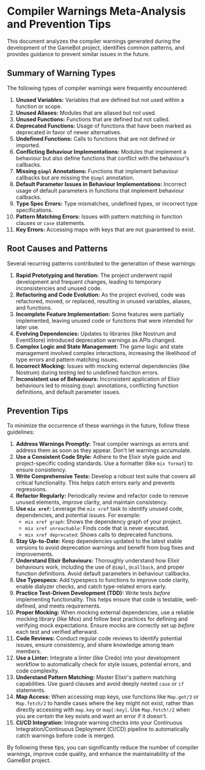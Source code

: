 # Compiler Warnings Meta-Analysis and Prevention Tips

This document analyzes the compiler warnings generated during the development of the GameBot project, identifies common patterns, and provides guidance to prevent similar issues in the future.

## Summary of Warning Types

The following types of compiler warnings were frequently encountered:

1.  **Unused Variables:** Variables that are defined but not used within a function or scope.
2.  **Unused Aliases:** Modules that are aliased but not used.
3.  **Unused Functions:** Functions that are defined but not called.
4.  **Deprecated Functions:** Usage of functions that have been marked as deprecated in favor of newer alternatives.
5.  **Undefined Functions:** Calls to functions that are not defined or imported.
6.  **Conflicting Behaviour Implementations:** Modules that implement a behaviour but also define functions that conflict with the behaviour's callbacks.
7.  **Missing `@impl` Annotations:** Functions that implement behaviour callbacks but are missing the `@impl` annotation.
8.  **Default Parameter Issues in Behaviour Implementations:** Incorrect usage of default parameters in functions that implement behaviour callbacks.
9.  **Type Spec Errors:** Type mismatches, undefined types, or incorrect type specifications.
10. **Pattern Matching Errors:** Issues with pattern matching in function clauses or `case` statements.
11. **Key Errors:** Accessing maps with keys that are not guaranteed to exist.

## Root Causes and Patterns

Several recurring patterns contributed to the generation of these warnings:

1.  **Rapid Prototyping and Iteration:** The project underwent rapid development and frequent changes, leading to temporary inconsistencies and unused code.
2.  **Refactoring and Code Evolution:** As the project evolved, code was refactored, moved, or replaced, resulting in unused variables, aliases, and functions.
3.  **Incomplete Feature Implementation:** Some features were partially implemented, leaving unused code or functions that were intended for later use.
4.  **Evolving Dependencies:** Updates to libraries (like Nostrum and EventStore) introduced deprecation warnings as APIs changed.
5.  **Complex Logic and State Management:** The game logic and state management involved complex interactions, increasing the likelihood of type errors and pattern matching issues.
6.  **Incorrect Mocking:** Issues with mocking external dependencies (like Nostrum) during testing led to undefined function errors.
7. **Inconsistent use of Behaviours:** Inconsistent application of Elixir behaviours led to missing `@impl` annotations, conflicting function definitions, and default parameter issues.

## Prevention Tips

To minimize the occurrence of these warnings in the future, follow these guidelines:

1.  **Address Warnings Promptly:** Treat compiler warnings as errors and address them as soon as they appear. Don't let warnings accumulate.
2.  **Use a Consistent Code Style:** Adhere to the Elixir style guide and project-specific coding standards. Use a formatter (like `mix format`) to ensure consistency.
3.  **Write Comprehensive Tests:** Develop a robust test suite that covers all critical functionality. This helps catch errors early and prevents regressions.
4.  **Refactor Regularly:** Periodically review and refactor code to remove unused elements, improve clarity, and maintain consistency.
5.  **Use `mix xref`:** Leverage the `mix xref` task to identify unused code, dependencies, and potential issues. For example:
    *   `mix xref graph`: Shows the dependency graph of your project.
    *   `mix xref unreachable`: Finds code that is never executed.
    *   `mix xref deprecated`: Shows calls to deprecated functions.
6.  **Stay Up-to-Date:** Keep dependencies updated to the latest stable versions to avoid deprecation warnings and benefit from bug fixes and improvements.
7.  **Understand Elixir Behaviours:** Thoroughly understand how Elixir behaviours work, including the use of `@impl`, `@callback`, and proper function definitions. Avoid default parameters in behaviour callbacks.
8.  **Use Typespecs:** Add typespecs to functions to improve code clarity, enable dialyzer checks, and catch type-related errors early.
9.  **Practice Test-Driven Development (TDD):** Write tests *before* implementing functionality. This helps ensure that code is testable, well-defined, and meets requirements.
10. **Proper Mocking:** When mocking external dependencies, use a reliable mocking library (like Mox) and follow best practices for defining and verifying mock expectations. Ensure mocks are correctly set up *before* each test and verified afterward.
11. **Code Reviews:** Conduct regular code reviews to identify potential issues, ensure consistency, and share knowledge among team members.
12. **Use a Linter:** Integrate a linter (like Credo) into your development workflow to automatically check for style issues, potential errors, and code complexity.
13. **Understand Pattern Matching:** Master Elixir's pattern matching capabilities. Use guard clauses and avoid deeply nested `case` or `if` statements.
14. **Map Access:** When accessing map keys, use functions like `Map.get/3` or `Map.fetch/2` to handle cases where the key might not exist, rather than directly accessing with `map.key` or `map[:key]`. Use `Map.fetch!/2` when you are *certain* the key exists and want an error if it doesn't.
15. **CI/CD Integration:** Integrate warning checks into your Continuous Integration/Continuous Deployment (CI/CD) pipeline to automatically catch warnings before code is merged.

By following these tips, you can significantly reduce the number of compiler warnings, improve code quality, and enhance the maintainability of the GameBot project. 
